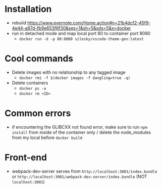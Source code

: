 # Installation
* rebuild
https://www.evernote.com/Home.action#n=21b4dcf2-45f9-4e44-a87d-fb9e653f6f30&ses=1&sh=5&sds=5&x=docker
* run in detached mode and map local port 80 to container port 8080
  * `docker run -d -p 80:8080 silesky/vscode-theme-gen:latest`
# Cool commands
* Delete images with no relationship to any tagged image
  * `docker rmi -f $(docker images -f dangling=true -q)`
* Delete containers
  * `docker ps -a`
  * `docker rm <ID>`
# Common errors
  * if encountering the GLIBCXX not found error, make sure to run `npm install` from inside of the container only / delete the node_modules from my local before `docker build`
# Front-end
 * webpack-dev-server serves from `http://localhost:3001/index.bundle` or
 `http://localhost:3001/webpack-dev-server/index.bundle` (NOT `localhost:3001`)

